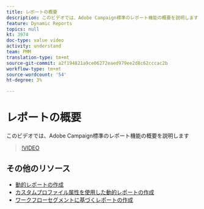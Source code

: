 ```yaml
---
title: レポートの概要
description: このビデオでは、Adobe Campaign標準のレポート機能の概要を説明します
feature: Dynamic Reports
topics: null
kt: 3974
doc-type: value video
activity: understand
team: PMM
translation-type: tm+mt
source-git-commit: a2f194821a9ce06272eaed979ee2d8c62cccac2b
workflow-type: tm+mt
source-wordcount: '54'
ht-degree: 3%

---
```



# レポートの概要

このビデオでは、Adobe Campaign標準のレポート機能の概要を説明します

>[!VIDEO](https://video.tv.adobe.com/v/29461?quality=12)

## その他のリソース

* [動的レポートの作成](/help/reporting/creating-a-dynamic-report.md)
* [カスタムプロファイル属性を使用した動的レポートの作成](/help/reporting/custom-profile-attributes-dynamic-reports.md)
* [ワークフローセグメントに基づくレポートの作成](/help/reporting/report-on-workflow-segments.md)
